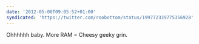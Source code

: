 ```yaml
---
date: '2012-05-08T09:05:52+01:00'
syndicated: 'https://twitter.com/roobottom/status/199772339775356928'
---
```

Ohhhhhh baby. More RAM = Cheesy geeky grin.
